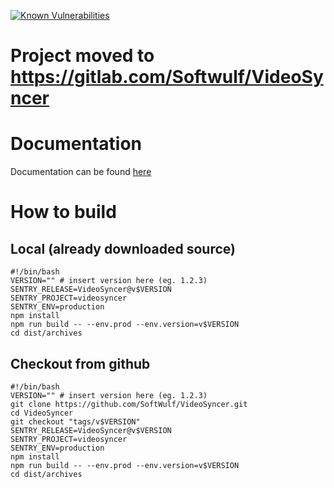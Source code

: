 [![Known Vulnerabilities](https://snyk.io/test/github/ElectronicManuel/VideoSyncer/badge.svg)](https://snyk.io/test/github/ElectronicManuel/VideoSyncer)

# Project moved to https://gitlab.com/Softwulf/VideoSyncer

# Documentation
Documentation can be found [here](https://doc.vsync.ch)

# How to build
## Local (already downloaded source)
```shell
#!/bin/bash
VERSION="" # insert version here (eg. 1.2.3)
SENTRY_RELEASE=VideoSyncer@v$VERSION
SENTRY_PROJECT=videosyncer
SENTRY_ENV=production
npm install
npm run build -- --env.prod --env.version=v$VERSION
cd dist/archives
```
## Checkout from github
```shell
#!/bin/bash
VERSION="" # insert version here (eg. 1.2.3)
git clone https://github.com/SoftWulf/VideoSyncer.git
cd VideoSyncer
git checkout "tags/v$VERSION"
SENTRY_RELEASE=VideoSyncer@v$VERSION
SENTRY_PROJECT=videosyncer
SENTRY_ENV=production
npm install
npm run build -- --env.prod --env.version=v$VERSION
cd dist/archives
```
